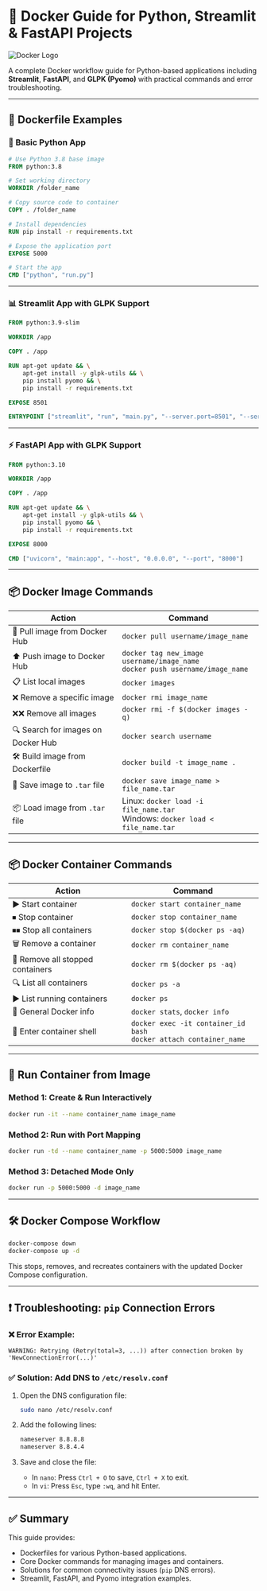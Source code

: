 
# 🐳 Docker Guide for Python, Streamlit & FastAPI Projects

![Docker Logo](https://user-images.githubusercontent.com/72096831/200459883-2ff14cb5-9378-4e5a-bbae-c8d423fb9220.png)

A complete Docker workflow guide for Python-based applications including **Streamlit**, **FastAPI**, and **GLPK (Pyomo)** with practical commands and error troubleshooting.

---

## 📁 Dockerfile Examples

### 🐍 Basic Python App

```dockerfile
# Use Python 3.8 base image
FROM python:3.8

# Set working directory
WORKDIR /folder_name

# Copy source code to container
COPY . /folder_name

# Install dependencies
RUN pip install -r requirements.txt

# Expose the application port
EXPOSE 5000

# Start the app
CMD ["python", "run.py"]
```

---

### 📊 Streamlit App with GLPK Support

```dockerfile
FROM python:3.9-slim

WORKDIR /app

COPY . /app

RUN apt-get update && \
    apt-get install -y glpk-utils && \
    pip install pyomo && \
    pip install -r requirements.txt

EXPOSE 8501

ENTRYPOINT ["streamlit", "run", "main.py", "--server.port=8501", "--server.address=0.0.0.0"]
```

---

### ⚡ FastAPI App with GLPK Support

```dockerfile
FROM python:3.10

WORKDIR /app

COPY . /app

RUN apt-get update && \
    apt-get install -y glpk-utils && \
    pip install pyomo && \
    pip install -r requirements.txt

EXPOSE 8000

CMD ["uvicorn", "main:app", "--host", "0.0.0.0", "--port", "8000"]
```

---

## 📦 Docker Image Commands

| Action                             | Command                                                                         |
| ---------------------------------- | ------------------------------------------------------------------------------- |
| 🔻 Pull image from Docker Hub      | `docker pull username/image_name`                                               |
| ⬆️ Push image to Docker Hub        | `docker tag new_image username/image_name`<br>`docker push username/image_name` |
| 📋 List local images               | `docker images`                                                                 |
| ❌ Remove a specific image          | `docker rmi image_name`                                                         |
| ❌❌ Remove all images               | `docker rmi -f $(docker images -q)`                                             |
| 🔍 Search for images on Docker Hub | `docker search username`                                                        |
| 🛠️ Build image from Dockerfile    | `docker build -t image_name .`                                                  |
| 💾 Save image to `.tar` file       | `docker save image_name > file_name.tar`                                        |
| 📦 Load image from `.tar` file     | Linux: `docker load -i file_name.tar`<br>Windows: `docker load < file_name.tar` |

---

## 📦 Docker Container Commands

| Action                           | Command                                                               |
| -------------------------------- | --------------------------------------------------------------------- |
| ▶️ Start container               | `docker start container_name`                                         |
| ⏹ Stop container                 | `docker stop container_name`                                          |
| ⏹⏹ Stop all containers           | `docker stop $(docker ps -aq)`                                        |
| 🗑 Remove a container            | `docker rm container_name`                                            |
| 🧹 Remove all stopped containers | `docker rm $(docker ps -aq)`                                          |
| 🔍 List all containers           | `docker ps -a`                                                        |
| ▶️ List running containers       | `docker ps`                                                           |
| 🔄 General Docker info           | `docker stats`, `docker info`                                         |
| 💬 Enter container shell         | `docker exec -it container_id bash`<br>`docker attach container_name` |

---

## 🚀 Run Container from Image

### Method 1: Create & Run Interactively

```bash
docker run -it --name container_name image_name
```

### Method 2: Run with Port Mapping

```bash
docker run -td --name container_name -p 5000:5000 image_name
```

### Method 3: Detached Mode Only

```bash
docker run -p 5000:5000 -d image_name
```

---

## 🛠 Docker Compose Workflow

```bash
docker-compose down
docker-compose up -d
```

This stops, removes, and recreates containers with the updated Docker Compose configuration.

---

## ❗ Troubleshooting: `pip` Connection Errors

### ❌ Error Example:

```
WARNING: Retrying (Retry(total=3, ...)) after connection broken by 'NewConnectionError(...)'
```

### ✅ Solution: Add DNS to `/etc/resolv.conf`

1. Open the DNS configuration file:

   ```bash
   sudo nano /etc/resolv.conf
   ```

2. Add the following lines:

   ```bash
   nameserver 8.8.8.8
   nameserver 8.8.4.4
   ```

3. Save and close the file:

   * In `nano`: Press `Ctrl + O` to save, `Ctrl + X` to exit.
   * In `vi`: Press `Esc`, type `:wq`, and hit Enter.

---

## ✅ Summary

This guide provides:

* Dockerfiles for various Python-based applications.
* Core Docker commands for managing images and containers.
* Solutions for common connectivity issues (`pip` DNS errors).
* Streamlit, FastAPI, and Pyomo integration examples.
